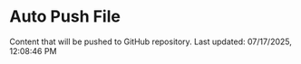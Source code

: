 # Auto Push File

Content that will be pushed to GitHub repository.
Last updated: 07/17/2025, 12:08:46 PM